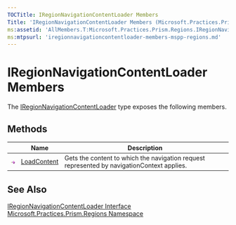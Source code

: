 ```yaml
---
TOCTitle: IRegionNavigationContentLoader Members
Title: 'IRegionNavigationContentLoader Members (Microsoft.Practices.Prism.Regions)'
ms:assetid: 'AllMembers.T:Microsoft.Practices.Prism.Regions.IRegionNavigationContentLoader'
ms:mtpsurl: 'iregionnavigationcontentloader-members-mspp-regions.md'
---
```



# IRegionNavigationContentLoader Members

The [IRegionNavigationContentLoader](/patterns-practices/reference/mspp-regions-namespace.iregionnavigationcontentloader) type exposes the following members.

## Methods


<table>

<thead>
<tr class="header">
<th> </th>
<th>Name</th>
<th>Description</th>
</tr>
</thead>
<tbody>
<tr class="odd">
<td><img src="/patterns-practices/reference/images/public-method.gif" alt="Public method"/></td>
<td><a href="/patterns-practices/reference/mspp-regions-namespace.iregionnavigationcontentloader.loadcontent" data-raw-source="[LoadContent](/patterns-practices/reference/mspp-regions-namespace.iregionnavigationcontentloader.loadcontent)">LoadContent</a></td>
<td><div class="summary">
Gets the content to which the navigation request represented by navigationContext applies.
</div></td>
</tr>
</tbody>
</table>

## See Also

[IRegionNavigationContentLoader Interface](/patterns-practices/reference/mspp-regions-namespace.iregionnavigationcontentloader)  
[Microsoft.Practices.Prism.Regions Namespace](/patterns-practices/reference/mspp-regions-namespace)